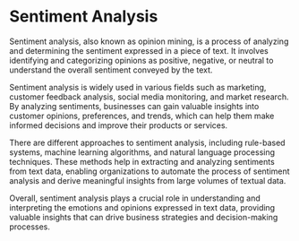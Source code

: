 <h1>Sentiment Analysis</h1>
<p>Sentiment analysis, also known as opinion mining, is a process of analyzing and determining the sentiment expressed in a piece of text. It involves identifying and categorizing opinions as positive, negative, or neutral to understand the overall sentiment conveyed by the text.</p>
<p>Sentiment analysis is widely used in various fields such as marketing, customer feedback analysis, social media monitoring, and market research. By analyzing sentiments, businesses can gain valuable insights into customer opinions, preferences, and trends, which can help them make informed decisions and improve their products or services.</p>
<p>There are different approaches to sentiment analysis, including rule-based systems, machine learning algorithms, and natural language processing techniques. These methods help in extracting and analyzing sentiments from text data, enabling organizations to automate the process of sentiment analysis and derive meaningful insights from large volumes of textual data.</p>
<p>Overall, sentiment analysis plays a crucial role in understanding and interpreting the emotions and opinions expressed in text data, providing valuable insights that can drive business strategies and decision-making processes.</p>